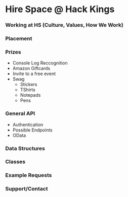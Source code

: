 # Hire Space @ Hack Kings

### Working at HS (Culture, Values, How We Work)

### Placement

### Prizes
* Console Log Reccognition
* Amazon Giftcards
* Invite to a free event
* Swag
  * Stickers
  * TShirts
  * Notepads
  * Pens

### General API
* Authentication
* Possible Endpoints
* OData

### Data Structures

### Classes

### Example Requests

### Support/Contact